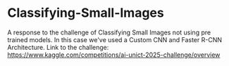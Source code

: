 # Classifying-Small-Images
A response to the challenge of Classifying Small Images not using pre trained models. In this case we've used a Custom CNN and Faster R-CNN Architecture.
Link to the challenge: https://www.kaggle.com/competitions/ai-unict-2025-challenge/overview
